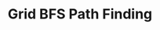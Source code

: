 ---
title: Grid BFS Path Finding
description: This simple project is used as a way to teach students the concept of BFS fath finding
layout: post
link: https://github.com/paceart1-Teaching-and-Demonstration/GridPathFinder
---